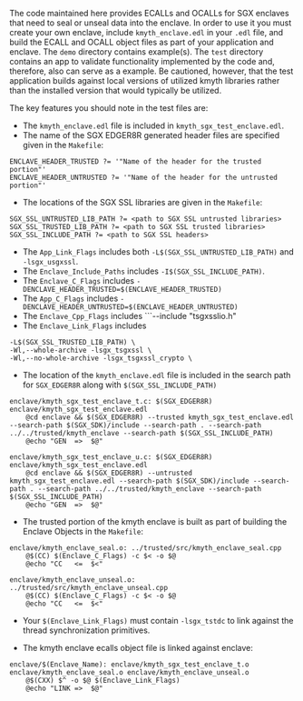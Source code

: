 The code maintained here provides ECALLs and OCALLs for SGX enclaves
that need to seal or unseal data into the enclave. In order to use it
you must create your own enclave, include ```kmyth_enclave.edl``` in
your ```.edl``` file, and build the ECALL and OCALL object files as
part of your application and enclave. The ```demo``` directory
contains example(s). The ```test``` directory contains an app to
validate functionality implemented by the code and, therefore, also
can serve as a example. Be cautioned, however, that the test application
builds against local versions of utilized kmyth libraries rather than
the installed version that would typically be utilized.

The key features you should note in the test files are:
* The ```kmyth_enclave.edl``` file is included in ```kmyth_sgx_test_enclave.edl```.
* The name of the SGX EDGER8R generated header files are specified given in the ```Makefile```:
```
ENCLAVE_HEADER_TRUSTED ?= '"Name of the header for the trusted portion"'
ENCLAVE_HEADER_UNTRUSTED ?= '"Name of the header for the untrusted portion"'
```
* The locations of the SGX SSL libraries are given in the ```Makefile```:
```
SGX_SSL_UNTRUSTED_LIB_PATH ?= <path to SGX SSL untrusted libraries>
SGX_SSL_TRUSTED_LIB_PATH ?= <path to SGX SSL trusted libraries>
SGX_SSL_INCLUDE_PATH ?= <path to SGX SSL headers>
```
* The ```App_Link_Flags``` includes both ```-L$(SGX_SSL_UNTRUSTED_LIB_PATH)``` and ```-lsgx_usgxssl```.
* The ```Enclave_Include_Paths``` includes ```-I$(SGX_SSL_INCLUDE_PATH)```.
* The ```Enclave_C_Flags``` includes ```-DENCLAVE_HEADER_TRUSTED=$(ENCLAVE_HEADER_TRUSTED)```
* The ```App_C_Flags``` includes ```-DENCLAVE_HEADER_UNTRUSTED=$(ENCLAVE_HEADER_UNTRUSTED)```
* The ```Enclave_Cpp_Flags``` includes ```--include "tsgxsslio.h"
* The ```Enclave_Link_Flags``` includes
```
-L$(SGX_SSL_TRUSTED_LIB_PATH) \
-Wl,--whole-archive -lsgx_tsgxssl \
-Wl,--no-whole-archive -lsgx_tsgxssl_crypto \
```
* The location of the ```kmyth_enclave.edl``` file is included in the search path for ```SGX_EDGER8R``` along with ```$(SGX_SSL_INCLUDE_PATH)```
```
enclave/kmyth_sgx_test_enclave_t.c: $(SGX_EDGER8R) enclave/kmyth_sgx_test_enclave.edl
	@cd enclave && $(SGX_EDGER8R) --trusted kmyth_sgx_test_enclave.edl --search-path $(SGX_SDK)/include --search-path . --search-path ../../trusted/kmyth_enclave --search-path $(SGX_SSL_INCLUDE_PATH)
	@echo "GEN  =>  $@"
```
```
enclave/kmyth_sgx_test_enclave_u.c: $(SGX_EDGER8R) enclave/kmyth_sgx_test_enclave.edl
	@cd enclave && $(SGX_EDGER8R) --untrusted kmyth_sgx_test_enclave.edl --search-path $(SGX_SDK)/include --search-path . --search-path ../../trusted/kmyth_enclave --search-path $(SGX_SSL_INCLUDE_PATH)
	@echo "GEN  =>  $@"
```
* The trusted portion of the kmyth enclave is built as part of building the Enclave Objects in the ```Makefile```:
```
enclave/kmyth_enclave_seal.o: ../trusted/src/kmyth_enclave_seal.cpp
	@$(CC) $(Enclave_C_Flags) -c $< -o $@
	@echo "CC   <=  $<"

enclave/kmyth_enclave_unseal.o: ../trusted/src/kmyth_enclave_unseal.cpp
	@$(CC) $(Enclave_C_Flags) -c $< -o $@
	@echo "CC   <=  $<"
```
* Your ```$(Enclave_Link_Flags)``` must contain ```-lsgx_tstdc``` to link against the thread synchronization primitives.

* The kmyth enclave ecalls object file is linked against enclave:
```
enclave/$(Enclave_Name): enclave/kmyth_sgx_test_enclave_t.o enclave/kmyth_enclave_seal.o enclave/kmyth_enclave_unseal.o
	@$(CXX) $^ -o $@ $(Enclave_Link_Flags)
	@echo "LINK =>  $@"
```
